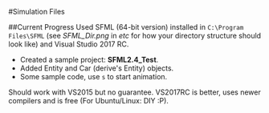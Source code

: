 #Simulation Files

##Current Progress
Used SFML (64-bit version) installed in `C:\Program Files\SFML` (see *SFML_Dir.png* in *etc* for how your directory structure should look like) and Visual Studio 2017 RC.

- Created a sample project: __SFML2.4_Test__.
- Added Entity and Car (derive's Entity) objects.
- Some sample code, use `s` to start animation.

Should work with VS2015 but no guarantee. VS2017RC is better, uses newer compilers and is free (For Ubuntu/Linux: DIY :P).